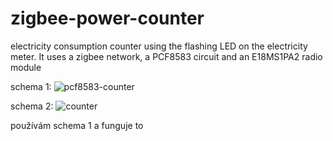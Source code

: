# zigbee-power-counter
electricity consumption counter using the flashing LED on the electricity meter. It uses a zigbee network, a PCF8583 circuit and an E18MS1PA2 radio module

schema 1:
![pcf8583-counter](https://github.com/halata83/zigbee-power-counter/assets/25054422/f04ffc6f-8562-4ae5-a260-ff628fd30756)

schema 2:
![counter](https://github.com/halata83/zigbee-power-counter/assets/25054422/b564d098-5ca8-4df4-85a2-b89cebff659b)

používám schema 1 a funguje to



